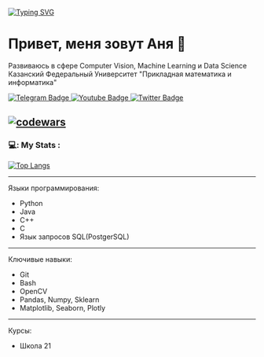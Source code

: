 [![Typing SVG](https://readme-typing-svg.demolab.com?font=Fira+Code&pause=1000&color=10642F&width=435&lines=Programming+Enthusiast)](https://git.io/typing-svg)
# Привет, меня зовут Аня 👋

Развиваюсь в сфере Computer Vision, Machine Learning и Data Science
Казанский Федеральный Университет "Прикладная математика и информатика"

<div id="badges">
  <a href="https://t.me/persi_shmersi">
    <img src="https://img.shields.io/badge/telegram-blue?style=for-the-badge&logo=telegram&logoColor=white" alt="Telegram Badge"/>
  </a>
  <a href="your-youtube-URL">
    <img src="https://img.shields.io/badge/YouTube-red?style=for-the-badge&logo=youtube&logoColor=white" alt="Youtube Badge"/>
  </a>
  <a href="your-twitter-URL">
    <img src="https://img.shields.io/badge/Twitter-blue?style=for-the-badge&logo=twitter&logoColor=white" alt="Twitter Badge"/>
  </a>
</div>


[![codewars](https://www.codewars.com/users/frog_se/badges/small)](https://www.codewars.com/users/username)
---

### 💻: My Stats :
[![Top Langs](https://github-readme-stats.vercel.app/api/top-langs/?username=Mambulya)](https://github.com/Mambulya/github-readme-stats)


---
Языки программирования:
* Python
* Java
* C++
* C
* Язык запросов SQL(PostgerSQL)

---
Ключивые навыки:
* Git
* Bash
* OpenCV
* Pandas, Numpy, Sklearn
* Matplotlib, Seaborn, Plotly

---
Курсы:
* Школа 21

